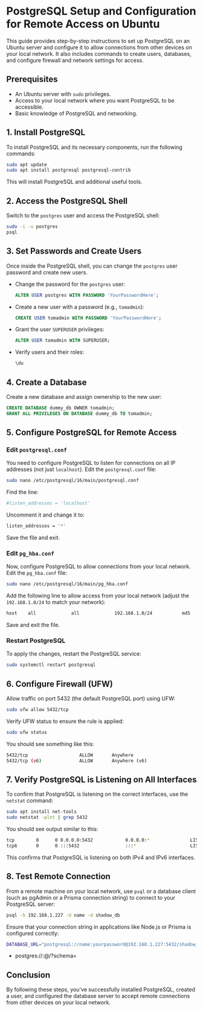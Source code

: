 # PostgreSQL Setup and Configuration for Remote Access on Ubuntu

This guide provides step-by-step instructions to set up PostgreSQL on an Ubuntu server and configure it to allow connections from other devices on your local network. It also includes commands to create users, databases, and configure firewall and network settings for access.

## Prerequisites

- An Ubuntu server with `sudo` privileges.
- Access to your local network where you want PostgreSQL to be accessible.
- Basic knowledge of PostgreSQL and networking.

## 1. Install PostgreSQL

To install PostgreSQL and its necessary components, run the following commands:

```bash
sudo apt update
sudo apt install postgresql postgresql-contrib
```

This will install PostgreSQL and additional useful tools.

## 2. Access the PostgreSQL Shell

Switch to the `postgres` user and access the PostgreSQL shell:

```bash
sudo -i -u postgres
psql
```

## 3. Set Passwords and Create Users

Once inside the PostgreSQL shell, you can change the `postgres` user password and create new users.

- Change the password for the `postgres` user:

  ```sql
  ALTER USER postgres WITH PASSWORD 'YourPasswordHere';
  ```

- Create a new user with a password (e.g., `tomadmin`):

  ```sql
  CREATE USER tomadmin WITH PASSWORD 'YourPasswordHere';
  ```

- Grant the user `SUPERUSER` privileges:

  ```sql
  ALTER USER tomadmin WITH SUPERUSER;
  ```

- Verify users and their roles:
  ```sql
  \du
  ```

## 4. Create a Database

Create a new database and assign ownership to the new user:

```sql
CREATE DATABASE dummy_db OWNER tomadmin;
GRANT ALL PRIVILEGES ON DATABASE dummy_db TO tomadmin;
```

## 5. Configure PostgreSQL for Remote Access

### Edit `postgresql.conf`

You need to configure PostgreSQL to listen for connections on all IP addresses (not just `localhost`). Edit the `postgresql.conf` file:

```bash
sudo nano /etc/postgresql/16/main/postgresql.conf
```

Find the line:

```sh
#listen_addresses = 'localhost'
```

Uncomment it and change it to:

```sh
listen_addresses = '*'
```

Save the file and exit.

### Edit `pg_hba.conf`

Now, configure PostgreSQL to allow connections from your local network. Edit the `pg_hba.conf` file:

```bash
sudo nano /etc/postgresql/16/main/pg_hba.conf
```

Add the following line to allow access from your local network (adjust the `192.168.1.0/24` to match your network):

```sh
host    all             all             192.168.1.0/24           md5
```

Save and exit the file.

### Restart PostgreSQL

To apply the changes, restart the PostgreSQL service:

```bash
sudo systemctl restart postgresql
```

## 6. Configure Firewall (UFW)

Allow traffic on port 5432 (the default PostgreSQL port) using UFW:

```bash
sudo ufw allow 5432/tcp
```

Verify UFW status to ensure the rule is applied:

```bash
sudo ufw status
```

You should see something like this:

```sh
5432/tcp                   ALLOW       Anywhere
5432/tcp (v6)              ALLOW       Anywhere (v6)
```

## 7. Verify PostgreSQL is Listening on All Interfaces

To confirm that PostgreSQL is listening on the correct interfaces, use the `netstat` command:

```bash
sudo apt install net-tools
sudo netstat -plnt | grep 5432
```

You should see output similar to this:

```sh
tcp        0      0 0.0.0.0:5432            0.0.0.0:*               LISTEN      -
tcp6       0      0 :::5432                 :::*                    LISTEN      -
```

This confirms that PostgreSQL is listening on both IPv4 and IPv6 interfaces.

## 8. Test Remote Connection

From a remote machine on your local network, use `psql` or a database client (such as pgAdmin or a Prisma connection string) to connect to your PostgreSQL server:

```bash
psql -h 192.168.1.227 -U name -d shadow_db
```

Ensure that your connection string in applications like Node.js or Prisma is configured correctly:

```sh
DATABASE_URL="postgresql://name:yourpassword@192.168.1.227:5432/shadow_db"
```

- postgres://<username>:<password>@<hostname>/<dbname>?schema=<schema>

## Conclusion

By following these steps, you've successfully installed PostgreSQL, created a user, and configured the database server to accept remote connections from other devices on your local network.
